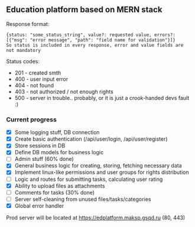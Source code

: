 ## Education platform based on MERN stack
Response format:
```
{status: "some_status_string", value?: requested value, errors?: [{"msg": "error message", "path": "field name for validation"}]}
So status is included in every response, error and value fields are not mandatory
```
Status codes:  
-  201 - created smth
-  400 - user input error 
-  404 - not found 
-  403 - not authorized / not enough rights 
-  500 - server in trouble.. probably, or it is just a crook-handed devs fault :)  

### Current progress
- [x] Some logging stuff, DB connection
- [x] Create basic authentication (/api/user/login, /api/user/register)
- [x] Store sessions in DB
- [x] Define DB models for business logic
- [ ] Admin stuff (60% done)
- [x] General business logic for creating, storing, fetching necessary data
- [x] Implement linux-like permissions and user groups for rights distribution
- [ ] Logic and routes for submitting tasks, calculating user rating
- [x] Ability to upload files as attachments
- [ ] Comments for tasks (30% done)
- [ ] Server self-cleaning from unused files/tasks/categories
- [x] Global error handler

Prod server will be located at https://edplatform.maksp.gsqd.ru (80, 443)